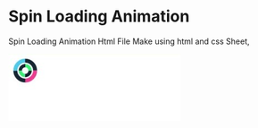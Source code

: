 <h1>Spin Loading Animation</h1>
<p>Spin Loading Animation Html File Make using html and css Sheet,</p>
<img src="https://raw.githubusercontent.com/vssonusaini/Spin-Loading-Animation/main/App%20Work%20Png.jpg" />
